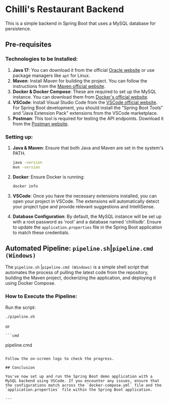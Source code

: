 # Chilli's Restaurant Backend

This is a simple backend in Spring Boot that uses a MySQL database for persistence.

## Pre-requisites

### Technologies to be Installed:

1. **Java 17**: You can download it from the official [Oracle website](https://www.oracle.com/java/technologies/javase-jdk17-downloads.html) or use package managers like `apt` for Linux.
2. **Maven**: Install Maven for building the project. You can follow the instructions from the [Maven official website](https://maven.apache.org/download.cgi).
3. **Docker & Docker Compose**: These are required to set up the MySQL instance. You can download them from [Docker's official website](https://docs.docker.com/get-docker/).
4. **VSCode**: Install Visual Studio Code from the [VSCode official website](https://code.visualstudio.com/). For Spring Boot development, you should install the "Spring Boot Tools" and "Java Extension Pack" extensions from the VSCode marketplace.
5. **Postman**: This tool is required for testing the API endpoints. Download it from the [Postman website](https://www.postman.com/downloads/).

### Setting up:

1. **Java & Maven**: Ensure that both Java and Maven are set in the system's PATH.
   
   ```bash
   java -version
   mvn -version
   ```

2. **Docker**: Ensure Docker is running:

   ```bash
   docker info
   ```

3. **VSCode**: Once you have the necessary extensions installed, you can open your project in VSCode. The extensions will automatically detect your project type and provide relevant suggestions and IntelliSense.
4. **Database Configuration**: By default, the MySQL instance will be set up with a root password as 'root' and a database named 'chillisdb'. Ensure to update the `application.properties` file in the Spring Boot application to match these credentials.

## Automated Pipeline: `pipeline.sh`|`pipeline.cmd (Windows)`

The `pipeline.sh` |`pipeline.cmd (Windows)` is a simple shell script that automates the process of pulling the latest code from the repository, building the Maven project, dockerizing the application, and deploying it using Docker Compose.

### How to Execute the Pipeline:

Run the script:

   ```bash
   ./pipeline.sh
   ```
   or
   
    ```cmd
   pipeline.cmd
   ```

   Follow the on-screen logs to check the progress.

## Conclusion

You've now set up and run the Spring Boot demo application with a MySQL backend using VSCode. If you encounter any issues, ensure that the configurations match across the `docker-compose.yml` file and the `application.properties` file within the Spring Boot application.

---
